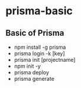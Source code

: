 # prisma-basic
## Basic of Prisma


-  npm install -g prisma
-  prisma login -k [key]
-  prisma init [projectname]
-  npm init -y
-  prisma deploy
-  prisma generate
